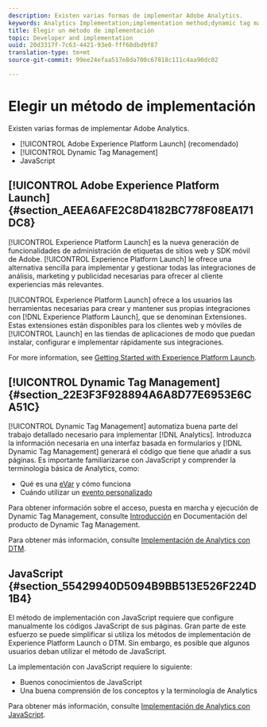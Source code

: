 ```yaml
---
description: Existen varias formas de implementar Adobe Analytics.
keywords: Analytics Implementation;implementation method;dynamic tag management;dtm;javascript
title: Elegir un método de implementación
topic: Developer and implementation
uuid: 20d3317f-7c63-4421-93e0-fff60dbd9f87
translation-type: tm+mt
source-git-commit: 99ee24efaa517e8da700c67818c111c4aa90dc02

---
```



# Elegir un método de implementación

Existen varias formas de implementar Adobe Analytics.

* [!UICONTROL Adobe Experience Platform Launch] (recomendado)
* [!UICONTROL Dynamic Tag Management]
* JavaScript

## [!UICONTROL Adobe Experience Platform Launch] {#section_AEEA6AFE2C8D4182BC778F08EA171DC8}

[!UICONTROL Experience Platform Launch] es la nueva generación de funcionalidades de administración de etiquetas de sitios web y SDK móvil de Adobe. [!UICONTROL Experience Platform Launch] le ofrece una alternativa sencilla para implementar y gestionar todas las integraciones de análisis, marketing y publicidad necesarias para ofrecer al cliente experiencias más relevantes.

[!UICONTROL Experience Platform Launch] ofrece a los usuarios las herramientas necesarias para crear y mantener sus propias integraciones con [!DNL Experience Platform Launch], que se denominan Extensiones. Estas extensiones están disponibles para los clientes web y móviles de [!UICONTROL Launch] en las tiendas de aplicaciones de modo que puedan instalar, configurar e implementar rápidamente sus integraciones.

For more information, see [Getting Started with Experience Platform Launch](https://docs.adobelaunch.com/getting-started).

## [!UICONTROL Dynamic Tag Management] {#section_22E3F3F928894A6A8D77E6953E6CA51C}

[!UICONTROL Dynamic Tag Management] automatiza buena parte del trabajo detallado necesario para implementar [!DNL Analytics]. Introduzca la información necesaria en una interfaz basada en formularios y [!DNL Dynamic Tag Management] generará el código que tiene que añadir a sus páginas.
Es importante familiarizarse con JavaScript y comprender la terminología básica de Analytics, como:

* Qué es una [eVar](https://marketing.adobe.com/resources/help/en_US/reference/conversion_var_admin.html) y cómo funciona
* Cuándo utilizar un [evento personalizado](/help/implement/analytics-terminology-basics/c-props-evars/event-custom.md)

Para obtener información sobre el acceso, puesta en marcha y ejecución de Dynamic Tag Management, consulte [Introducción](https://marketing.adobe.com/resources/help/en_US/dtm/get_started.html) en Documentación del producto de Dynamic Tag Management.

Para obtener más información, consulte [Implementación de Analytics con DTM](/help/implement/c-implement-with-dtm/dtm-implementation-overview.md).

## JavaScript {#section_55429940D5094B9BB513E526F224D1B4}

El método de implementación con JavaScript requiere que configure manualmente los códigos JavaScript de sus páginas. Gran parte de este esfuerzo se puede simplificar si utiliza los métodos de implementación de Experience Platform Launch o DTM. Sin embargo, es posible que algunos usuarios deban utilizar el método de JavaScript.

La implementación con JavaScript requiere lo siguiente:

* Buenos conocimientos de JavaScript
* Una buena comprensión de los conceptos y la terminología de Analytics

Para obtener más información, consulte [Implementación de Analytics con JavaScript](/help/implement/js-implementation/javascript-implementation-overview.md).
